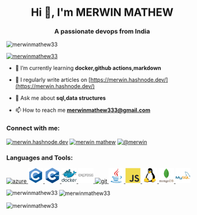
<h1 align="center">Hi 👋, I'm MERWIN MATHEW</h1>
<h3 align="center">A passionate devops from India</h3>

<p align="left"> <img src="https://komarev.com/ghpvc/?username=merwinmathew33&label=Profile%20views&color=0e75b6&style=flat" alt="merwinmathew33" /> </p>

<p align="left"> <a href="https://github.com/ryo-ma/github-profile-trophy"><img src="https://github-profile-trophy.vercel.app/?username=merwinmathew33" alt="merwinmathew33" /></a> </p>

- 🌱 I’m currently learning **docker,github actions,markdown**

- 📝 I regularly write articles on [https://merwin.hashnode.dev/](https://merwin.hashnode.dev/)

- 💬 Ask me about **sql,data structures**

- 📫 How to reach me **merwinmathew333@gmail.com**

<h3 align="left">Connect with me:</h3>
<p align="left">
<a href="https://dev.to/merwin.hashnode.dev" target="blank"><img align="center" src="https://raw.githubusercontent.com/rahuldkjain/github-profile-readme-generator/master/src/images/icons/Social/devto.svg" alt="merwin.hashnode.dev" height="30" width="40" /></a>
<a href="https://hashnode.com/merwin mathew" target="blank"><img align="center" src="https://raw.githubusercontent.com/rahuldkjain/github-profile-readme-generator/master/src/images/icons/Social/hashnode.svg" alt="merwin mathew" height="30" width="40" /></a>
<a href="https://www.hackerearth.com/@merwin" target="blank"><img align="center" src="https://raw.githubusercontent.com/rahuldkjain/github-profile-readme-generator/master/src/images/icons/Social/hackerearth.svg" alt="@merwin" height="30" width="40" /></a>
</p>

<h3 align="left">Languages and Tools:</h3>
<p align="left"> <a href="https://azure.microsoft.com/en-in/" target="_blank" rel="noreferrer"> <img src="https://www.vectorlogo.zone/logos/microsoft_azure/microsoft_azure-icon.svg" alt="azure" width="40" height="40"/> </a> <a href="https://www.cprogramming.com/" target="_blank" rel="noreferrer"> <img src="https://raw.githubusercontent.com/devicons/devicon/master/icons/c/c-original.svg" alt="c" width="40" height="40"/> </a> <a href="https://www.w3schools.com/cpp/" target="_blank" rel="noreferrer"> <img src="https://raw.githubusercontent.com/devicons/devicon/master/icons/cplusplus/cplusplus-original.svg" alt="cplusplus" width="40" height="40"/> </a> <a href="https://www.docker.com/" target="_blank" rel="noreferrer"> <img src="https://raw.githubusercontent.com/devicons/devicon/master/icons/docker/docker-original-wordmark.svg" alt="docker" width="40" height="40"/> </a> <a href="https://expressjs.com" target="_blank" rel="noreferrer"> <img src="https://raw.githubusercontent.com/devicons/devicon/master/icons/express/express-original-wordmark.svg" alt="express" width="40" height="40"/> </a> <a href="https://git-scm.com/" target="_blank" rel="noreferrer"> <img src="https://www.vectorlogo.zone/logos/git-scm/git-scm-icon.svg" alt="git" width="40" height="40"/> </a> <a href="https://www.java.com" target="_blank" rel="noreferrer"> <img src="https://raw.githubusercontent.com/devicons/devicon/master/icons/java/java-original.svg" alt="java" width="40" height="40"/> </a> <a href="https://developer.mozilla.org/en-US/docs/Web/JavaScript" target="_blank" rel="noreferrer"> <img src="https://raw.githubusercontent.com/devicons/devicon/master/icons/javascript/javascript-original.svg" alt="javascript" width="40" height="40"/> </a> <a href="https://www.linux.org/" target="_blank" rel="noreferrer"> <img src="https://raw.githubusercontent.com/devicons/devicon/master/icons/linux/linux-original.svg" alt="linux" width="40" height="40"/> </a> <a href="https://www.mongodb.com/" target="_blank" rel="noreferrer"> <img src="https://raw.githubusercontent.com/devicons/devicon/master/icons/mongodb/mongodb-original-wordmark.svg" alt="mongodb" width="40" height="40"/> </a> <a href="https://www.mysql.com/" target="_blank" rel="noreferrer"> <img src="https://raw.githubusercontent.com/devicons/devicon/master/icons/mysql/mysql-original-wordmark.svg" alt="mysql" width="40" height="40"/> </a> </p>

<p><img align="left" src="https://github-readme-stats.vercel.app/api/top-langs?username=merwinmathew33&show_icons=true&locale=en&layout=compact" alt="merwinmathew33" /></p>

<p>&nbsp;<img align="center" src="https://github-readme-stats.vercel.app/api?username=merwinmathew33&show_icons=true&locale=en" alt="merwinmathew33" /></p>

<p><img align="center" src="https://github-readme-streak-stats.herokuapp.com/?user=merwinmathew33&" alt="merwinmathew33" /></p>
